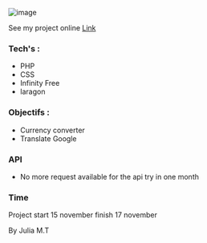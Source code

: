 ![image](https://github.com/Chickenroast/dream/assets/60290487/54f2637a-f5d5-4231-9f46-6234613aaee0)

See my project online [Link](http://dream-julia.infinityfreeapp.com/)

### Tech's :

- PHP
- CSS
- Infinity Free
- laragon

### Objectifs :

- Currency converter
- Translate Google

### API 

- No more request available for the api try in one month

### Time

Project start 15 november finish 17 november

By Julia M.T

